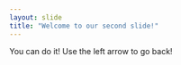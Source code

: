 ```yaml
---
layout: slide
title: "Welcome to our second slide!"
---
```

You can do it! 
Use the left arrow to go back!
